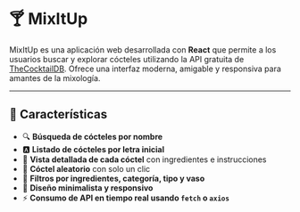 # 🍸 MixItUp

MixItUp es una aplicación web desarrollada con **React** que permite a los usuarios buscar y explorar cócteles utilizando la API gratuita de [TheCocktailDB](https://www.thecocktaildb.com/). Ofrece una interfaz moderna, amigable y responsiva para amantes de la mixología.

---

## 🚀 Características

- 🔍 **Búsqueda de cócteles por nombre**
- 🅰️ **Listado de cócteles por letra inicial**
- 🍹 **Vista detallada de cada cóctel** con ingredientes e instrucciones
- 🎲 **Cóctel aleatorio** con solo un clic
- 🧪 **Filtros por ingredientes, categoría, tipo y vaso**
- 🎨 **Diseño minimalista y responsivo**
- ⚡ **Consumo de API en tiempo real usando `fetch` o `axios`**
